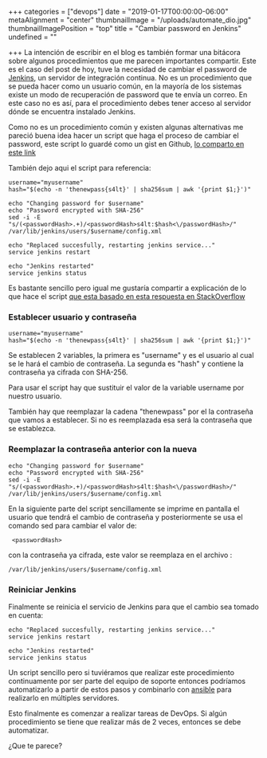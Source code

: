 +++
categories = ["devops"]
date = "2019-01-17T00:00:00-06:00"
metaAlignment = "center"
thumbnailImage = "/uploads/automate_dio.jpg"
thumbnailImagePosition = "top"
title = "Cambiar password en Jenkins"
undefined = ""

+++
La intención de escribir en el blog es también formar una bitácora sobre algunos procedimientos que me parecen importantes compartir. Este es el caso del post de hoy, tuve la necesidad de cambiar el password de [Jenkins](https://jenkins.io/), un servidor de integración continua. No es un procedimiento que se pueda hacer como un usuario común, en la mayoría de los sistemas  existe un modo de recuperación de password que te envía un correo. En este caso no es así, para el procedimiento debes tener acceso al servidor dónde se encuentra instalado Jenkins.

Como no es un procedimiento común y existen algunas alternativas me pareció buena idea hacer un script que haga el proceso de cambiar el password, este script lo guardé como un gist en Github, [lo comparto en este link](https://gist.github.com/galvarado/d6ee84fe738f641ad486491a7ef6099d)

También dejo aqui el script para referencia:

    username="myusername"
    hash="$(echo -n 'thenewpass{s4lt}' | sha256sum | awk '{print $1;}')"
    
    echo "Changing password for $username"
    echo "Password encrypted with SHA-256"
    sed -i -E "s/(<passwordHash>.+)/<passwordHash>s4lt:$hash<\/passwordHash>/" /var/lib/jenkins/users/$username/config.xml
    
    echo "Replaced succesfully, restarting jenkins service..."
    service jenkins restart
    
    echo "Jenkins restarted"
    service jenkins status

Es bastante sencillo pero igual me gustaría compartir a explicación de lo que hace el script  [que esta basado en esta respuesta en StackOverflow](https://stackoverflow.com/a/24013030)

### Establecer usuario y contraseña

    username="myusername"
    hash="$(echo -n 'thenewpass{s4lt}' | sha256sum | awk '{print $1;}')"

Se establecen 2 variables, la primera es "username"  y es el usuario al cual se le hará el cambio de contraseña.  La segunda es  "hash" y contiene la contraseña ya cifrada con SHA-256.

Para usar el script hay que sustituir el valor de la variable username por nuestro usuario.

También hay que reemplazar la cadena  "thenewpass" por el la contraseña que vamos a establecer. Si no es reemplazada esa será la contraseña que se establezca.

### Reemplazar la contraseña anterior con la nueva

    echo "Changing password for $username"
    echo "Password encrypted with SHA-256"
    sed -i -E "s/(<passwordHash>.+)/<passwordHash>s4lt:$hash<\/passwordHash>/" /var/lib/jenkins/users/$username/config.xml

En la siguiente parte del script sencillamente se imprime en pantalla el usuario que tendrá el cambio de contraseña y posteriormente se usa el comando sed para cambiar el valor de:

     <passwordHash> 

con la contraseña ya cifrada, este valor se reemplaza en el archivo :

    /var/lib/jenkins/users/$username/config.xml

### Reiniciar Jenkins

Finalmente se reinicia el servicio de Jenkins para que el cambio sea tomado en cuenta:

    echo "Replaced succesfully, restarting jenkins service..."
    service jenkins restart
    
    echo "Jenkins restarted"
    service jenkins status

Un script sencillo pero si tuviéramos que realizar este procedimiento continuamente por ser parte del equipo de soporte entonces podríamos automatizarlo a partir de estos pasos y combinarlo con [ansible](https://www.ansible.com/) para realizarlo en múltiples servidores. 

Esto finalmente es comenzar a realizar tareas de DevOps. Si algún procedimiento se tiene que realizar más de 2 veces, entonces se debe automatizar.

¿Que te parece?
